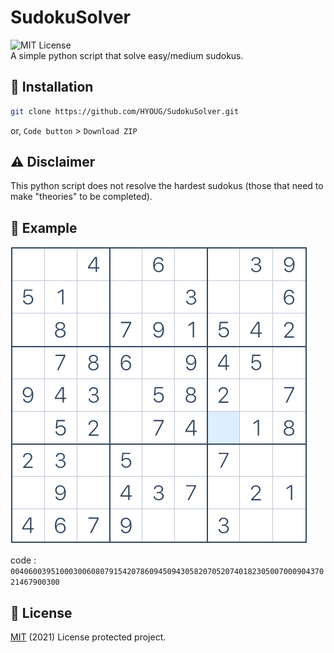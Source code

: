 # SudokuSolver
![MIT License](https://img.shields.io/badge/license-MIT-green) \
A simple python script that solve easy/medium sudokus.

## 💾 Installation
```bash
git clone https://github.com/HYOUG/SudokuSolver.git
```
or, `Code button` > `Download ZIP`

## ⚠️ Disclaimer
This python script does not resolve the hardest sudokus (those that need to make "theories" to be completed).

## 📌 Example
![unsolved sudoku](https://github.com/HYOUG/SudokuSolver/blob/main/example.png?raw=true)

code : `004060039510003006080791542078609450943058207052074018230500700090437021467900300`

## 📜 License
[MIT](https://choosealicense.com/licenses/mit/) (2021) License protected project.
